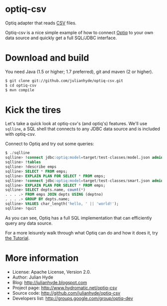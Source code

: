 optiq-csv
============

Optiq adapter that reads <a href="http://en.wikipedia.org/wiki/Comma-separated_values">CSV</a> files.

Optiq-csv is a nice simple example of how to connect <a
href="https://github.com/julianhyde/optiq">Optiq</a> to your own
data source and quickly get a full SQL/JDBC interface.

Download and build
==================

You need Java (1.5 or higher; 1.7 preferred), git and maven (2 or higher).

```bash
$ git clone git://github.com/julianhyde/optiq-csv.git
$ cd optiq-csv
$ mvn compile
```

Kick the tires
==============

Let's take a quick look at optiq-csv's (and optiq's) features.
We'll use <code>sqlline</code>, a SQL shell that connects to
any JDBC data source and is included with optiq-csv.

Connect to Optiq and try out some queries:

```SQL
$ ./sqlline
sqlline> !connect jdbc:optiq:model=target/test-classes/model.json admin admin
sqlline> !tables
sqlline> !describe emps
sqlline> SELECT * FROM emps;
sqlline> EXPLAIN PLAN FOR SELECT * FROM emps;
sqlline> !connect jdbc:optiq:model=target/test-classes/smart.json admin admin
sqlline> EXPLAIN PLAN FOR SELECT * FROM emps;
sqlline> SELECT depts.name, count(*)
. . . .> FROM emps JOIN depts USING (deptno)
. . . .> GROUP BY depts.name;
sqlline> VALUES char_length('hello, ' || 'world!');
sqlline> !quit
```

As you can see, Optiq has a full SQL implementation that can efficiently
query any data source.

For a more leisurely walk through what Optiq can do and how it does it,
try <a href="TUTORIAL.md">the Tutorial</a>.

More information
================

* License: Apache License, Version 2.0.
* Author: Julian Hyde
* Blog: http://julianhyde.blogspot.com
* Project page: http://www.hydromatic.net/optiq-csv
* Source code: http://github.com/julianhyde/optiq-csv
* Developers list: http://groups.google.com/group/optiq-dev
